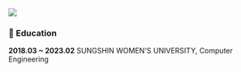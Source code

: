 <img src="https://capsule-render.vercel.app/api?type=waving&color=gradient&theme=cobalt&height=300&section=header&text=shyesoo%20github&fontSize=90&animation=blink" />

<!--
**shyesoo/shyesoo** is a ✨ _special_ ✨ repository because its `README.md` (this file) appears on your GitHub profile.

Here are some ideas to get you started:

- 🔭 I’m currently working on ...
- 🌱 I’m currently learning ...
- 👯 I’m looking to collaborate on ...
- 🤔 I’m looking for help with ...
- 💬 Ask me about ...
- 📫 How to reach me: ...
- 😄 Pronouns: ...
- ⚡ Fun fact: ...
-->

### 🏫 Education
**2018.03 ~ 2023.02** SUNGSHIN WOMEN'S UNIVERSITY, Computer Engineering
